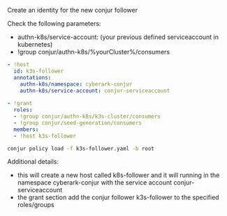 Create an identity for the new conjur follower

Check the following parameters:
- authn-k8s/service-account: (your previous defined serviceaccount in kubernetes)
- !group conjur/authn-k8s/%yourCluster%/consumers

```yaml
- !host
  id: k3s-follower
  annotations:
    authn-k8s/namespace: cyberark-conjur
    authn-k8s/service-account: conjur-serviceaccount
   
- !grant
  roles:
  - !group conjur/authn-k8s/k3s-cluster/consumers
  - !group conjur/seed-generation/consumers
  members:
  - !host k3s-follower
```

```bash
conjur policy load -f k3s-follower.yaml -b root
```


Additional details:
- this will create a new host called k8s-follower and it will running in the namespace cyberark-conjur with the service account conjur-serviceaccount
- the grant section add the conjur follower k3s-follower to the specified roles/groups